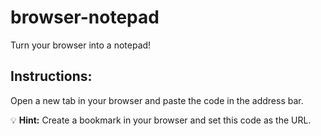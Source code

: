 # browser-notepad
Turn your browser into a notepad!

## Instructions:
Open a new tab in your browser and paste the code in the address bar.

💡 **Hint:** Create a bookmark in your browser and set this code as the URL.
